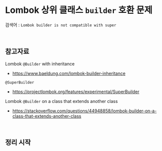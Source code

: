 # Lombok 상위 클래스 `builder` 호환 문제

검색어 : `Lombok builder is not compatible with super` <br>

<br>

## 참고자료

Lombok `@Builder` with inheritance <br>

- https://www.baeldung.com/lombok-builder-inheritance 

`@SuperBuilder` <br>

- https://projectlombok.org/features/experimental/SuperBuilder 

Lombok `@Builder` on a class that extends another class <br>

- https://stackoverflow.com/questions/44948858/lombok-builder-on-a-class-that-extends-another-class

<br>

## 정리 시작


